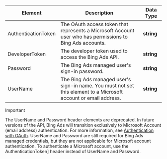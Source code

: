 |Element|Description|Data Type|
|-----------|---------------|-------------|
|AuthenticationToken|The OAuth access token that represents a Microsoft Account user who has permissions to Bing Ads accounts.|**string**|
|DeveloperToken|The developer token used to access the Bing Ads API.|**string**|
|Password|The Bing Ads managed user's sign-in password.|**string**|
|UserName|The Bing Ads managed user's sign-in name. You must not set this element to a Microsoft account or email address.|**string**|

> [!IMPORTANT]
> The UserName and Password header elements are deprecated. In future versions of the API, Bing Ads will transition exclusively to Microsoft Account (email address) authentication. For more information, see [Authentication with OAuth](~/guides/authentication-oauth.md). UserName and Password are still required for Bing Ads managed credentials, but they are not applicable for Microsoft account authentication. To authenticate a Microsoft account, use the AuthenticationToken] header instead of UserName and Password.  
